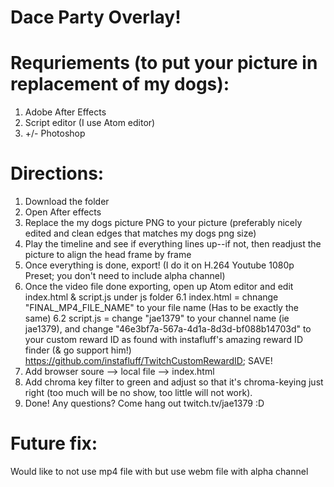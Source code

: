 # Dace Party Overlay!

# Requriements (to put your picture in replacement of my dogs):
1. Adobe After Effects
2. Script editor (I use Atom editor)
3. +/- Photoshop

# Directions:
1. Download the folder
2. Open After effects
3. Replace the my dogs picture PNG to your picture (preferably nicely edited and clean edges that matches my dogs png size)
4. Play the timeline and see if everything lines up--if not, then readjust the picture to align the head frame by frame
5. Once everything is done, export! (I do it on H.264 Youtube 1080p Preset; you don't need to include alpha channel)
6. Once the video file done exporting, open up Atom editor and edit index.html & script.js under js folder
 6.1 index.html = chnange "FINAL_MP4_FILE_NAME" to your file name (Has to be exactly the same)
 6.2 script.js = change  "jae1379" to your channel name (ie jae1379), and change "46e3bf7a-567a-4d1a-8d3d-bf088b14703d" to your custom reward ID as found with instafluff's amazing reward ID finder (& go support him!) https://github.com/instafluff/TwitchCustomRewardID; SAVE!
7. Add browser soure --> local file --> index.html
8. Add chroma key filter to green and adjust so that it's chroma-keying just right (too much will be no show, too little will not work). 
9. Done! Any questions? Come hang out twitch.tv/jae1379 :D

 # Future fix:
 Would like to not use mp4 file with but use webm file with alpha channel
